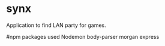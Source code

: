 # synx
Application to find LAN party for games.


#npm packages used
Nodemon
body-parser
morgan
express

